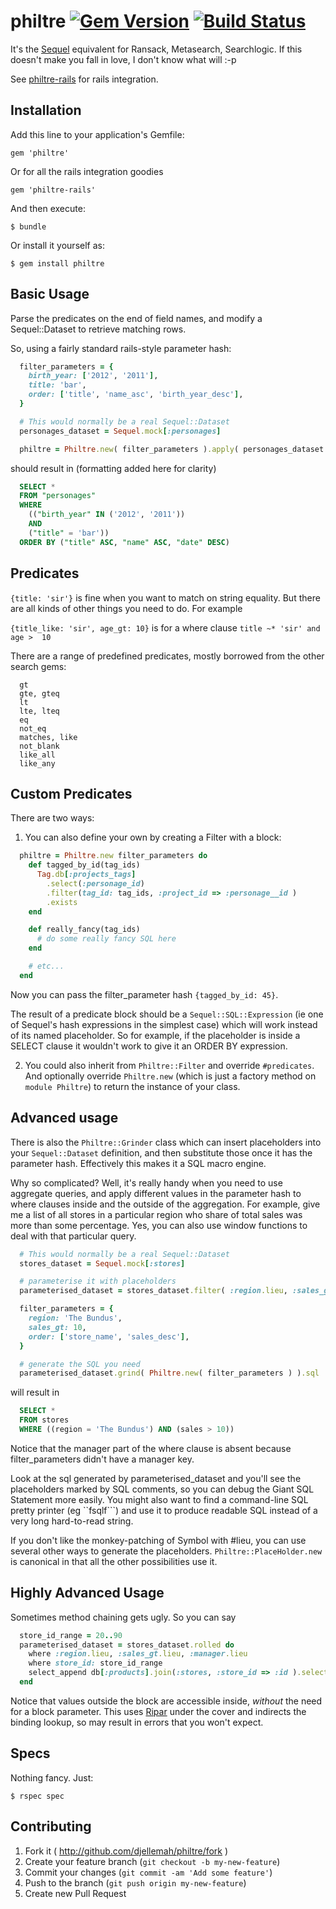 # philtre [![Gem Version](https://badge.fury.io/rb/philtre.svg)](http://badge.fury.io/rb/philtre) [![Build Status](https://travis-ci.org/djellemah/philtre.svg?branch=master)](https://travis-ci.org/djellemah/philtre)

It's the [Sequel](http://sequel.jeremyevans.net) equivalent for Ransack, Metasearch, Searchlogic. If
this doesn't make you fall in love, I don't know what will :-p

See [philtre-rails](http://github.com/djellemah/philtre-rails) for rails integration.

## Installation

Add this line to your application's Gemfile:

    gem 'philtre'

Or for all the rails integration goodies

    gem 'philtre-rails'

And then execute:

    $ bundle

Or install it yourself as:

    $ gem install philtre

## Basic Usage

Parse the predicates on the end of field names, and modify a Sequel::Dataset
to retrieve matching rows.

So, using a fairly standard rails-style parameter hash:

``` ruby
  filter_parameters = {
    birth_year: ['2012', '2011'],
    title: 'bar',
    order: ['title', 'name_asc', 'birth_year_desc'],
  }

  # This would normally be a real Sequel::Dataset
  personages_dataset = Sequel.mock[:personages]

  philtre = Philtre.new( filter_parameters ).apply( personages_dataset ).sql
```

should result in (formatting added here for clarity)

``` SQL
  SELECT *
  FROM "personages"
  WHERE
    (("birth_year" IN ('2012', '2011'))
    AND
    ("title" = 'bar'))
  ORDER BY ("title" ASC, "name" ASC, "date" DESC)
```

## Predicates

```{title: 'sir'}``` is fine when you want to match on string equality. But
there are all kinds of other things you need to do. For example

```{title_like: 'sir', age_gt: 10}``` is for a where clause ```title ~* 'sir' and age >  10```

There are a range of predefined predicates, mostly borrowed from the other search gems:

```
  gt
  gte, gteq
  lt
  lte, lteq
  eq
  not_eq
  matches, like
  not_blank
  like_all
  like_any
```

## Custom Predicates

There are two ways:

1) You can also define your own by creating a Filter with a block:

``` ruby
  philtre = Philtre.new filter_parameters do
    def tagged_by_id(tag_ids)
      Tag.db[:projects_tags]
        .select(:personage_id)
        .filter(tag_id: tag_ids, :project_id => :personage__id )
        .exists
    end

    def really_fancy(tag_ids)
      # do some really fancy SQL here
    end

    # etc...
  end
```

Now you can pass the filter_parameter hash ```{tagged_by_id: 45}```.

The result of a predicate block should be a ```Sequel::SQL::Expression``` (ie
one of Sequel's hash expressions in the simplest case) which will work instead
of its named placeholder. So for example, if the placeholder is inside a SELECT
clause it wouldn't work to give it an ORDER BY expression.

2) You could also inherit from ```Philtre::Filter``` and override
```#predicates```. And optionally override ```Philtre.new``` (which is just a
factory method on ```module Philtre```) to return the instance of your class.

## Advanced usage

There is also the ```Philtre::Grinder``` class which can insert placeholders into
your ```Sequel::Dataset``` definition, and then substitute those once it has the
parameter hash. Effectively this makes it a SQL macro engine.

Why so complicated? Well, it's really handy when you need to use aggregate
queries, and apply different values in the parameter hash to where clauses
inside and the outside of the aggregation. For example, give me a list of all
stores in a particular region who share of total sales was more than some
percentage. Yes, you can also use window functions to deal with that
particular query.

``` ruby
  # This would normally be a real Sequel::Dataset
  stores_dataset = Sequel.mock[:stores]

  # parameterise it with placeholders
  parameterised_dataset = stores_dataset.filter( :region.lieu, :sales_gt.lieu, :manager.lieu )

  filter_parameters = {
    region: 'The Bundus',
    sales_gt: 10,
    order: ['store_name', 'sales_desc'],
  }

  # generate the SQL you need
  parameterised_dataset.grind( Philtre.new( filter_parameters ) ).sql
```

will result in

``` SQL
  SELECT *
  FROM stores
  WHERE ((region = 'The Bundus') AND (sales > 10))
```

Notice that the manager part of the where clause is absent because
filter_parameters didn't have a manager key.

Look at the sql generated by parameterised_dataset and you'll see the placeholders
marked by SQL comments, so you can debug the Giant SQL Statement more easily. You
might also want to find a command-line SQL pretty printer (eg ``fsqlf```) and use it to produce
readable SQL instead of a very long hard-to-read string.

If you don't like the monkey-patching of Symbol with #lieu, you can use
several other ways to generate the placeholders. ```Philtre::PlaceHolder.new```
is canonical in that all the other possibilities use it.

## Highly Advanced Usage

Sometimes method chaining gets ugly. So you can say

``` ruby
  store_id_range = 20..90
  parameterised_dataset = stores_dataset.rolled do
    where :region.lieu, :sales_gt.lieu, :manager.lieu
    where store_id: store_id_range
    select_append db[:products].join(:stores, :store_id => :id ).select(:product_name)
  end
```

Notice that values outside the block are accessible inside, _without_ the need
for a block parameter. This uses [Ripar](https://github.com/djellemah/ripar/)
under the cover and indirects the binding lookup, so may result in errors that
you won't expect.

## Specs

Nothing fancy. Just:

    $ rspec spec

## Contributing

1. Fork it ( http://github.com/djellemah/philtre/fork )
2. Create your feature branch (`git checkout -b my-new-feature`)
3. Commit your changes (`git commit -am 'Add some feature'`)
4. Push to the branch (`git push origin my-new-feature`)
5. Create new Pull Request
